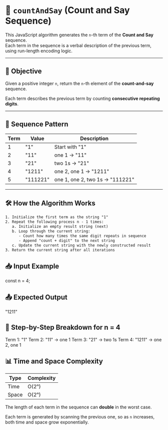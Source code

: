 # 🔢 `countAndSay` (Count and Say Sequence)

This JavaScript algorithm generates the `n`-th term of the **Count and Say** sequence.  
Each term in the sequence is a verbal description of the previous term, using run-length encoding logic.

---

## 🧠 Objective

Given a positive integer `n`, return the `n`-th element of the **count-and-say** sequence.

Each term describes the previous term by counting **consecutive repeating digits**.

---

## 🔁 Sequence Pattern

| Term | Value    | Description                     |
| ---- | -------- | ------------------------------- |
| 1    | "1"      | Start with "1"                  |
| 2    | "11"     | one 1 → "11"                    |
| 3    | "21"     | two 1s → "21"                   |
| 4    | "1211"   | one 2, one 1 → "1211"           |
| 5    | "111221" | one 1, one 2, two 1s → "111221" |

---

## 🛠️ How the Algorithm Works

```txt
1. Initialize the first term as the string "1"
2. Repeat the following process n - 1 times:
   a. Initialize an empty result string (next)
   b. Loop through the current string:
      - Count how many times the same digit repeats in sequence
      - Append "count + digit" to the next string
   c. Update the current string with the newly constructed result
3. Return the current string after all iterations
```

## 📥 Input Example

const n = 4;

## 📤 Expected Output

"1211"

## 🔎 Step-by-Step Breakdown for n = 4

Term 1: "1"
Term 2: "11" → one 1
Term 3: "21" → two 1s
Term 4: "1211" → one 2, one 1

## 📊 Time and Space Complexity

| Type  | Complexity |
| ----- | ---------- |
| Time  | O(2ⁿ)      |
| Space | O(2ⁿ)      |

The length of each term in the sequence can **double** in the worst case.

Each term is generated by scanning the previous one, so as `n` increases, both time and space grow exponentially.
